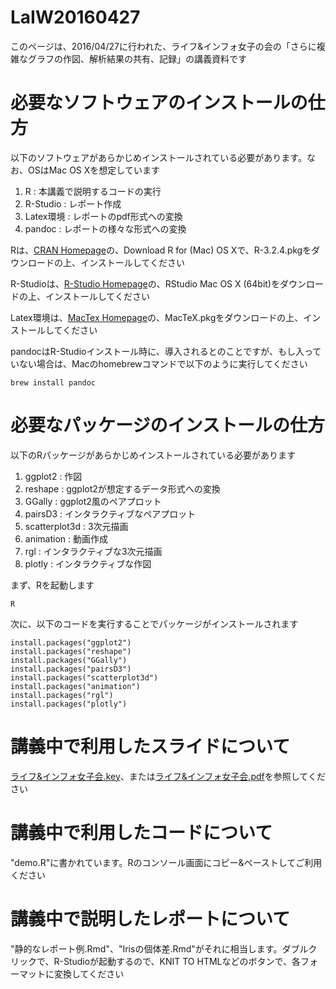 # LaIW20160427
このページは、2016/04/27に行われた、ライフ&インフォ女子の会の「さらに複雑なグラフの作図、解析結果の共有、記録」の講義資料です

# 必要なソフトウェアのインストールの仕方
以下のソフトウェアがあらかじめインストールされている必要があります。なお、OSはMac OS Xを想定しています

1. R : 本講義で説明するコードの実行
2. R-Studio : レポート作成
3. Latex環境 : レポートのpdf形式への変換
4. pandoc : レポートの様々な形式への変換

Rは、[CRAN Homepage](https://cran.ism.ac.jp)の、Download R for (Mac) OS Xで、R-3.2.4.pkgをダウンロードの上、インストールしてください

R-Studioは、[R-Studio Homepage](https://www.rstudio.com/products/rstudio/download/)の、RStudio Mac OS X (64bit)をダウンロードの上、インストールしてください

Latex環境は、[MacTex Homepage](https://tug.org/mactex/)の、MacTeX.pkgをダウンロードの上、インストールしてください

pandocはR-Studioインストール時に、導入されるとのことですが、もし入っていない場合は、Macのhomebrewコマンドで以下のように実行してください

```{bash}
brew install pandoc
```

# 必要なパッケージのインストールの仕方
以下のRパッケージがあらかじめインストールされている必要があります

1. ggplot2 : 作図
2. reshape : ggplot2が想定するデータ形式への変換
3. GGally : ggplot2風のペアプロット
4. pairsD3 : インタラクティブなペアプロット
5. scatterplot3d : 3次元描画
6. animation : 動画作成
7. rgl : インタラクティブな3次元描画
8. plotly : インタラクティブな作図

まず、Rを起動します

```{r}
R
```

次に、以下のコードを実行することでパッケージがインストールされます

```{r}
install.packages("ggplot2")
install.packages("reshape")
install.packages("GGally")
install.packages("pairsD3")
install.packages("scatterplot3d")
install.packages("animation")
install.packages("rgl")
install.packages("plotly")
```

# 講義中で利用したスライドについて
[ライフ&インフォ女子会.key](https://www.dropbox.com/s/p5aa2xrfxbsaece/%E3%83%A9%E3%82%A4%E3%83%95%26%E3%82%A4%E3%83%B3%E3%83%95%E3%82%A9%E5%A5%B3%E5%AD%90%E4%BC%9A.key?dl=0)、または[ライフ&インフォ女子会.pdf](https://www.dropbox.com/s/c5iecvpa3largwk/%E3%83%A9%E3%82%A4%E3%83%95%26%E3%82%A4%E3%83%B3%E3%83%95%E3%82%A9%E5%A5%B3%E5%AD%90%E4%BC%9A.pdf?dl=0)を参照してください

# 講義中で利用したコードについて
"demo.R"に書かれています。Rのコンソール画面にコピー&ペーストしてご利用ください

# 講義中で説明したレポートについて
"静的なレポート例.Rmd"、"Irisの個体差.Rmd"がそれに相当します。ダブルクリックで、R-Studioが起動するので、KNIT TO HTMLなどのボタンで、各フォーマットに変換してください